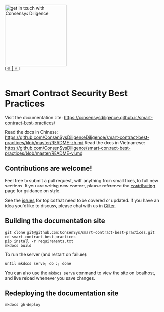 [<img width="200" alt="get in touch with Consensys Diligence" src="https://user-images.githubusercontent.com/2865694/56826101-91dcf380-685b-11e9-937c-af49c2510aa0.png">](https://consensys.net/diligence/)<br/>
<sup>
[[  🌐  ](https://consensys.net/diligence/)  [  📩  ](mailto:diligence@consensys.net)  [  🔥  ](https://consensys.net/diligence/tools/)]
</sup><br/><br/>


# Smart Contract Security Best Practices

Visit the documentation site: https://consensysdiligence.github.io/smart-contract-best-practices/

Read the docs in Chinese: https://github.com/ConsenSysDiligenceDiligence/smart-contract-best-practices/blob/master/README-zh.md
Read the docs in Vietnamese: https://github.com/ConsenSysDiligence/smart-contract-best-practices/blob/master/README-vi.md

## Contributions are welcome!

Feel free to submit a pull request, with anything from small fixes, to full new sections. If you are writing new content, please reference the [contributing](./docs/about/index.md) page for guidance on style.

See the [issues](https://github.com/ConsenSysDiligence/smart-contract-best-practices/issues) for topics that need to be covered or updated. If you have an idea you'd like to discuss, please chat with us in [Gitter](https://gitter.im/ConsenSys/smart-contract-best-practices).

## Building the documentation site

```
git clone git@github.com:ConsenSys/smart-contract-best-practices.git
cd smart-contract-best-practices
pip install -r requirements.txt
mkdocs build 
```

To run the server (and restart on failure):

```
until mkdocs serve; do :; done
```

You can also use the `mkdocs serve` command to view the site on localhost, and live reload whenever you save changes.

## Redeploying the documentation site

```
mkdocs gh-deploy
```

